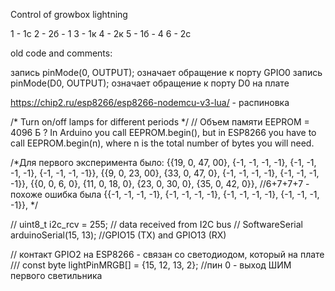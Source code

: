Control of growbox lightning


1 - 1c
2 - 2б - 1
3 - 1к
4 - 2к
5 - 1б - 4
6 - 2с



old code and comments:

запись pinMode(0, OUTPUT); означает обращение к порту GPIO0
запись pinMode(D0, OUTPUT); означает обращение к порту D0 на плате


https://chip2.ru/esp8266/esp8266-nodemcu-v3-lua/ - распиновка

/* Turn on/off lamps for different periods
 */
// Объем памяти EEPROM = 4096 Б ? In Arduino you call EEPROM.begin(), but in ESP8266 you have to call EEPROM.begin(n), where n is the total number of bytes you will need.


/*Для первого эксперимента было:
{{19, 0, 47, 00}, {-1, -1, -1, -1}, {-1, -1, -1, -1}, {-1, -1, -1, -1}},
    {{9, 0, 23, 00}, {33, 0, 47, 0}, {-1, -1, -1, -1}, {-1, -1, -1, -1}},
    {{0, 0, 6, 0}, {11, 0, 18, 0}, {23, 0, 30, 0}, {35, 0, 42, 0}}, //6+7+7+7 - похоже ошибка была
    {{-1, -1, -1, -1}, {-1, -1, -1, -1}, {-1, -1, -1, -1}, {-1, -1, -1, -1}},
*/

// uint8_t i2c_rcv = 255; // data received from I2C bus
// SoftwareSerial arduinoSerial(15, 13); //GPIO15 (TX) and GPIO13 (RX)

// контакт GPIO2 на ESP8266  - cвязан со светодиодом, который на плате
/// const byte lightPinMRGB[] = {15, 12, 13, 2}; //пин 0 - выход ШИМ первого светильника

